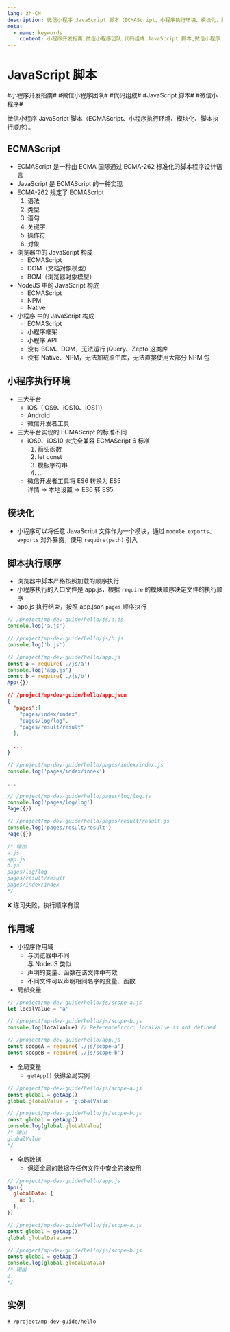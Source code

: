 ```yaml
---
lang: zh-CN
description: 微信小程序 JavaScript 脚本（ECMAScript、小程序执行环境、模块化、脚本执行顺序）。
meta:
  - name: keywords
    content: 小程序开发指南,微信小程序团队,代码组成,JavaScript 脚本,微信小程序
---
```


# JavaScript 脚本

\#小程序开发指南#
\#微信小程序团队#
\#代码组成#
\#JavaScript 脚本#
\#微信小程序#

微信小程序 JavaScript 脚本（ECMAScript、小程序执行环境、模块化、脚本执行顺序）。

## ECMAScript

* ECMAScript 是一种由 ECMA 国际通过 ECMA-262 标准化的脚本程序设计语言
* JavaScript 是 ECMAScript 的一种实现
* ECMA-262 规定了 ECMAScript
    1. 语法
    1. 类型
    1. 语句
    1. 关键字
    1. 操作符
    1. 对象
* 浏览器中的 JavaScript 构成
  * ECMAScript
  * DOM（文档对象模型）
  * BOM（浏览器对象模型）
* NodeJS 中的 JavaScript 构成
  * ECMAScript
  * NPM
  * Native
* 小程序 中的 JavaScript 构成
  * ECMAScript
  * 小程序框架
  * 小程序 API
  * 没有 BOM、DOM，无法运行 jQuery、Zepto 这类库
  * 没有 Native、NPM，无法加载原生库，无法直接使用大部分 NPM 包

## 小程序执行环境

* 三大平台
  * iOS（iOS9、iOS10、iOS11）
  * Android
  * 微信开发者工具
* 三大平台实现的 ECMAScript 的标准不同
  * iOS9、iOS10 未完全兼容 ECMAScript 6 标准
    1. 箭头函数
    2. let const
    3. 模板字符串
    4. ...
  * 微信开发者工具将 ES6 转换为 ES5  
    详情 -> 本地设置 -> ES6 转 ES5

## 模块化

* 小程序可以将任意 JavaScript 文件作为一个模块，通过 `module.exports`、`exports` 对外暴露，使用 `require(path)` 引入

## 脚本执行顺序

* 浏览器中脚本严格按照加载的顺序执行
* 小程序执行的入口文件是 app.js，根据 `require` 的模块顺序决定文件的执行顺序  
* app.js 执行结束，按照 app.json `pages` 顺序执行

```js
// /project/mp-dev-guide/hello/js/a.js
console.log('a.js')
```

```js
// /project/mp-dev-guide/hello/js/b.js
console.log('b.js')
```

```js
// /project/mp-dev-guide/hello/app.js
const a = require('./js/a')
console.log('app.js')
const b = require('./js/b')
App({})
```

```json
// /project/mp-dev-guide/hello/app.json
{
  "pages":[
    "pages/index/index",
    "pages/log/log",
    "pages/result/result"
  ],
  
  ...
}
```

```js
// /project/mp-dev-guide/hello/pages/index/index.js
console.log('pages/index/index')

...
```

```js
// /project/mp-dev-guide/hello/pages/log/log.js
console.log('pages/log/log')
Page({})
```

```js
// /project/mp-dev-guide/hello/pages/result/result.js
console.log('pages/result/result')
Page({})
```

```js
/* 输出
a.js
app.js
b.js
pages/log/log
pages/result/result
pages/index/index
*/
```

:x: 练习失败，执行顺序有误

## 作用域

* 小程序作用域
  * 与浏览器中不同  
    与 NodeJS 类似
  * 声明的变量、函数在该文件中有效  
  * 不同文件可以声明相同名字的变量、函数
* 局部变量

```js
// /project/mp-dev-guide/hello/js/scope-a.js
let localValue = 'a'
```

```js
// /project/mp-dev-guide/hello/js/scope-b.js
console.log(localValue) // ReferenceError: localValue is not defined
```

```js
// /project/mp-dev-guide/hello/app.js
const scopeA = require('./js/scope-a')
const scopeB = require('./js/scope-b')
```

* 全局变量
  * `getApp()` 获得全局实例

```js
// /project/mp-dev-guide/hello/js/scope-a.js
const global = getApp()
global.globalValue = 'globalValue'
```

```js
// /project/mp-dev-guide/hello/js/scope-b.js
const global = getApp()
console.log(global.globalValue)
/* 输出
globalValue
*/
```

* 全局数据
  * 保证全局的数据在任何文件中安全的被使用

```js
// /project/mp-dev-guide/hello/app.js
App({
  globalData: {
    a: 1,
  },
})
```

```js
// /project/mp-dev-guide/hello/js/scope-a.js
const global = getApp()
global.globalData.a++
```

```js
// /project/mp-dev-guide/hello/js/scope-b.js
const global = getApp()
console.log(global.globalData.a)
/* 输出
2
*/
```

## 实例

```shell
# /project/mp-dev-guide/hello
```